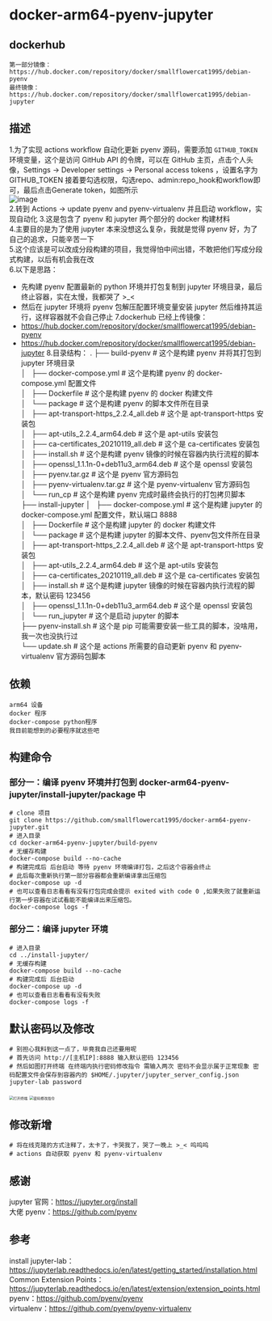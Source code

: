 # docker-arm64-pyenv-jupyter
## dockerhub
    第一部分镜像：https://hub.docker.com/repository/docker/smallflowercat1995/debian-pyenv  
    最终镜像：https://hub.docker.com/repository/docker/smallflowercat1995/debian-jupyter  
## 描述
1.为了实现 actions workflow 自动化更新 pyenv 源码，需要添加 `GITHUB_TOKEN` 环境变量，这个是访问 GitHub API 的令牌，可以在 GitHub 主页，点击个人头像，Settings -> Developer settings -> Personal access tokens ，设置名字为 GITHUB_TOKEN 接着要勾选权限，勾选repo、admin:repo_hook和workflow即可，最后点击Generate token，如图所示  
![image](https://user-images.githubusercontent.com/94947393/190651403-4bae4d58-1c90-401c-a390-3dc96c186c03.png)  
2.转到 Actions -> update pyenv and pyenv-virtualenv 并且启动 workflow，实现自动化
3.这是包含了 pyenv 和 jupyter 两个部分的 docker 构建材料  
4.主要目的是为了使用 jupyter 本来没想这么复杂，我就是觉得 pyenv 好，为了自己的追求，只能辛苦一下  
5.这个应该是可以改成分段构建的项目，我觉得怕中间出错，不敢把他们写成分段式构建，以后有机会我在改  
6.以下是思路：  
  * 先构建 pyenv 配置最新的 python 环境并打包复制到 jupyter 环境目录，最后终止容器，实在太慢，我都哭了 >_<
  * 然后在 jupyter 环境将 pyenv 包解压配置环境变量安装 jupyter 然后维持其运行，这样容器就不会自己停止 
7.dockerhub 已经上传镜像： 
  * https://hub.docker.com/repository/docker/smallflowercat1995/debian-pyenv
  * https://hub.docker.com/repository/docker/smallflowercat1995/debian-jupyter
8.目录结构：
    .
    ├── build-pyenv                                  # 这个是构建 pyenv 并将其打包到 jupyter 环境目录  
    │   ├── docker-compose.yml                       # 这个是构建 pyenv 的 docker-compose.yml 配置文件  
    │   ├── Dockerfile                               # 这个是构建 pyenv 的 docker 构建文件  
    │   └── package                                  # 这个是构建 pyenv 的脚本文件所在目录  
    │       ├── apt-transport-https_2.2.4_all.deb    # 这个是 apt-transport-https 安装包  
    │       ├── apt-utils_2.2.4_arm64.deb            # 这个是 apt-utils 安装包  
    │       ├── ca-certificates_20210119_all.deb     # 这个是 ca-certificates 安装包  
    │       ├── install.sh                           # 这个是构建 pyenv 镜像的时候在容器内执行流程的脚本   
    │       ├── openssl_1.1.1n-0+deb11u3_arm64.deb   # 这个是 openssl 安装包   
    │       ├── pyenv.tar.gz                         # 这个是 pyenv 官方源码包  
    │       ├── pyenv-virtualenv.tar.gz              # 这个是 pyenv-virtualenv 官方源码包  
    │       └── run_cp                               # 这个是构建 pyenv 完成时最终会执行的打包拷贝脚本  
    ├── install-jupyter
    │   ├── docker-compose.yml                       # 这个是构建 jupyter 的 docker-compose.yml 配置文件，默认端口 8888  
    │   ├── Dockerfile                               # 这个是构建 jupyter 的 docker 构建文件  
    │   └── package                                  # 这个是构建 jupyter 的脚本文件、pyenv包文件所在目录  
    │       ├── apt-transport-https_2.2.4_all.deb    # 这个是 apt-transport-https 安装包  
    │       ├── apt-utils_2.2.4_arm64.deb            # 这个是 apt-utils 安装包  
    │       ├── ca-certificates_20210119_all.deb     # 这个是 ca-certificates 安装包  
    │       ├── install.sh                           # 这个是构建 jupyter 镜像的时候在容器内执行流程的脚本，默认密码 123456  
    │       ├── openssl_1.1.1n-0+deb11u3_arm64.deb   # 这个是 openssl 安装包  
    │       └── run_jupyter                          # 这个是启动 jupyter 的脚本  
    ├── pyenv-install.sh                             # 这个是 pip 可能需要安装一些工具的脚本，没啥用，我一次也没执行过  
    └── update.sh                                    # 这个是 actions 所需要的自动更新 pyenv 和 pyenv-virtualenv 官方源码包脚本  


## 依赖
    arm64 设备
    docker 程序
    docker-compose python程序
    我目前能想到的必要程序就这些吧

## 构建命令
### 部分一：编译 pyenv 环境并打包到 docker-arm64-pyenv-jupyter/install-jupyter/package 中
    # clone 项目
    git clone https://github.com/smallflowercat1995/docker-arm64-pyenv-jupyter.git
    # 进入目录
    cd docker-arm64-pyenv-jupyter/build-pyenv
    # 无缓存构建
    docker-compose build --no-cache
    # 构建完成后 后台启动 等待 pyenv 环境编译打包，之后这个容器会终止
    # 此后每次重新执行第一部分容器都会重新编译拿出压缩包
    docker-compose up -d
    # 也可以查看日志看看有没有打包完成会提示 exited with code 0 ,如果失败了就重新运行第一步容器在试试看能不能编译出来压缩包。  
    docker-compose logs -f
### 部分二：编译 jupyter 环境
    # 进入目录
    cd ../install-jupyter/
    # 无缓存构建
    docker-compose build --no-cache
    # 构建完成后 后台启动
    docker-compose up -d
    # 也可以查看日志看看有没有失败 
    docker-compose logs -f

## 默认密码以及修改
    # 别担心我料到这一点了，毕竟我自己还要用呢
    # 首先访问 http://[主机IP]:8888 输入默认密码 123456
    # 然后如图打开终端 在终端内执行密码修改指令 需输入两次 密码不会显示属于正常现象 密码配置文件会保存到容器内的 $HOME/.jupyter/jupyter_server_config.json 
    jupyter-lab password
   <img src="https://user-images.githubusercontent.com/94947393/179494632-fccd5e68-6d44-440c-b56d-82e8813c837d.png" title="打开终端" alt="打开终端" style="zoom: 50%;" />
   <img src="https://user-images.githubusercontent.com/94947393/179495057-b3a2148c-3abe-401f-98c7-647cd6521141.png" title="密码修改指令" alt="密码修改指令" style="zoom: 50%;" />

## 修改新增
    # 将在线克隆的方式注释了，太卡了，卡哭我了，哭了一晚上 >_< 呜呜呜
    # actions 自动获取 pyenv 和 pyenv-virtualenv   

## 感谢
jupyter 官网：https://jupyter.org/install    
大佬 pyenv：https://github.com/pyenv

## 参考
install jupyter-lab：https://jupyterlab.readthedocs.io/en/latest/getting_started/installation.html  
Common Extension Points：https://jupyterlab.readthedocs.io/en/latest/extension/extension_points.html   
pyenv：https://github.com/pyenv/pyenv  
virtualenv：https://github.com/pyenv/pyenv-virtualenv  
